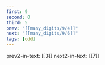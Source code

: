 ```yaml
---
first: 9
second: 0
third: 5
prev: "[[many_digits/9/4]]"
next: "[[many_digits/9/6]]"
tags: [odd]
---
```

prev2-in-text: [[3]]
next2-in-text: [[7]]
